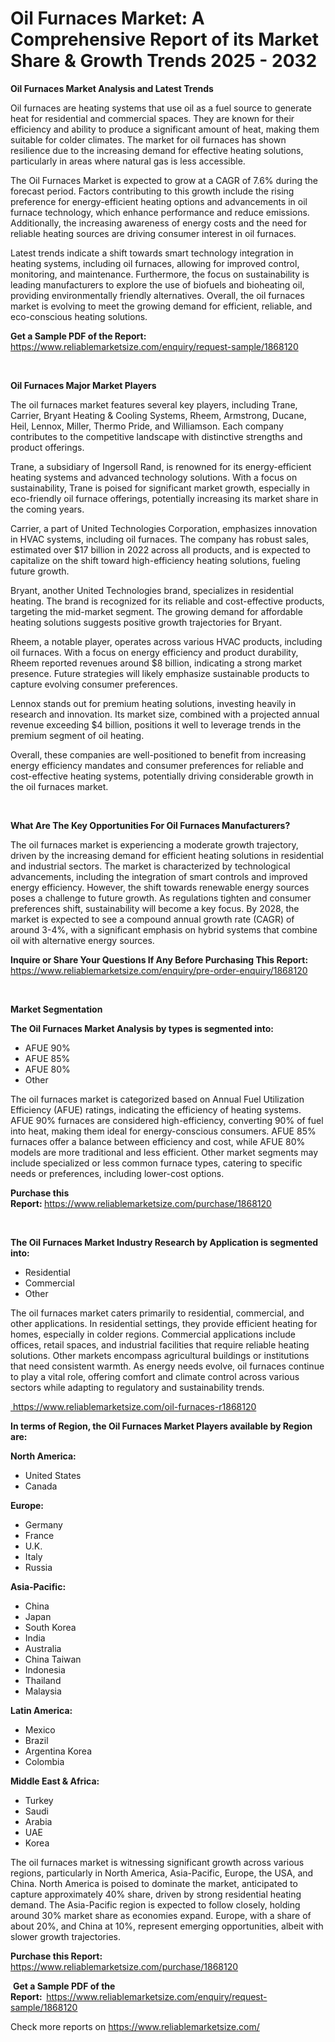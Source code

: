 <p><h1>Oil Furnaces Market: A Comprehensive Report of its Market Share & Growth Trends 2025 - 2032</h1></p><p><strong>Oil Furnaces Market Analysis and Latest Trends</strong></p>
<p><p>Oil furnaces are heating systems that use oil as a fuel source to generate heat for residential and commercial spaces. They are known for their efficiency and ability to produce a significant amount of heat, making them suitable for colder climates. The market for oil furnaces has shown resilience due to the increasing demand for effective heating solutions, particularly in areas where natural gas is less accessible.</p><p>The Oil Furnaces Market is expected to grow at a CAGR of 7.6% during the forecast period. Factors contributing to this growth include the rising preference for energy-efficient heating options and advancements in oil furnace technology, which enhance performance and reduce emissions. Additionally, the increasing awareness of energy costs and the need for reliable heating sources are driving consumer interest in oil furnaces.</p><p>Latest trends indicate a shift towards smart technology integration in heating systems, including oil furnaces, allowing for improved control, monitoring, and maintenance. Furthermore, the focus on sustainability is leading manufacturers to explore the use of biofuels and bioheating oil, providing environmentally friendly alternatives. Overall, the oil furnaces market is evolving to meet the growing demand for efficient, reliable, and eco-conscious heating solutions.</p></p>
<p><strong>Get a Sample PDF of the Report:&nbsp;</strong> <a href="https://www.reliablemarketsize.com/enquiry/request-sample/1868120?utm_campaign=3382&utm_medium=2&utm_source=Github&utm_content=ia&utm_term=10042025&utm_id=oil-furnaces">https://www.reliablemarketsize.com/enquiry/request-sample/1868120</a></p>
<p>&nbsp;</p>
<p><strong>Oil Furnaces Major Market Players</strong></p>
<p><p>The oil furnaces market features several key players, including Trane, Carrier, Bryant Heating & Cooling Systems, Rheem, Armstrong, Ducane, Heil, Lennox, Miller, Thermo Pride, and Williamson. Each company contributes to the competitive landscape with distinctive strengths and product offerings.</p><p>Trane, a subsidiary of Ingersoll Rand, is renowned for its energy-efficient heating systems and advanced technology solutions. With a focus on sustainability, Trane is poised for significant market growth, especially in eco-friendly oil furnace offerings, potentially increasing its market share in the coming years.</p><p>Carrier, a part of United Technologies Corporation, emphasizes innovation in HVAC systems, including oil furnaces. The company has robust sales, estimated over $17 billion in 2022 across all products, and is expected to capitalize on the shift toward high-efficiency heating solutions, fueling future growth.</p><p>Bryant, another United Technologies brand, specializes in residential heating. The brand is recognized for its reliable and cost-effective products, targeting the mid-market segment. The growing demand for affordable heating solutions suggests positive growth trajectories for Bryant.</p><p>Rheem, a notable player, operates across various HVAC products, including oil furnaces. With a focus on energy efficiency and product durability, Rheem reported revenues around $8 billion, indicating a strong market presence. Future strategies will likely emphasize sustainable products to capture evolving consumer preferences.</p><p>Lennox stands out for premium heating solutions, investing heavily in research and innovation. Its market size, combined with a projected annual revenue exceeding $4 billion, positions it well to leverage trends in the premium segment of oil heating.</p><p>Overall, these companies are well-positioned to benefit from increasing energy efficiency mandates and consumer preferences for reliable and cost-effective heating systems, potentially driving considerable growth in the oil furnaces market.</p></p>
<p>&nbsp;</p>
<p><strong>What Are The Key Opportunities For Oil Furnaces Manufacturers?</strong></p>
<p><p>The oil furnaces market is experiencing a moderate growth trajectory, driven by the increasing demand for efficient heating solutions in residential and industrial sectors. The market is characterized by technological advancements, including the integration of smart controls and improved energy efficiency. However, the shift towards renewable energy sources poses a challenge to future growth. As regulations tighten and consumer preferences shift, sustainability will become a key focus. By 2028, the market is expected to see a compound annual growth rate (CAGR) of around 3-4%, with a significant emphasis on hybrid systems that combine oil with alternative energy sources.</p></p>
<p><strong>Inquire or Share Your Questions If Any Before Purchasing This Report:</strong> <a href="https://www.reliablemarketsize.com/enquiry/pre-order-enquiry/1868120?utm_campaign=3382&utm_medium=2&utm_source=Github&utm_content=ia&utm_term=10042025&utm_id=oil-furnaces">https://www.reliablemarketsize.com/enquiry/pre-order-enquiry/1868120</a></p>
<p>&nbsp;</p>
<p><strong>Market Segmentation</strong></p>
<p><strong>The Oil Furnaces Market Analysis by types is segmented into:</strong></p>
<p><ul><li>AFUE 90%</li><li>AFUE 85%</li><li>AFUE 80%</li><li>Other</li></ul></p>
<p><p>The oil furnaces market is categorized based on Annual Fuel Utilization Efficiency (AFUE) ratings, indicating the efficiency of heating systems. AFUE 90% furnaces are considered high-efficiency, converting 90% of fuel into heat, making them ideal for energy-conscious consumers. AFUE 85% furnaces offer a balance between efficiency and cost, while AFUE 80% models are more traditional and less efficient. Other market segments may include specialized or less common furnace types, catering to specific needs or preferences, including lower-cost options.</p></p>
<p><strong>Purchase this Report:&nbsp;</strong><a href="https://www.reliablemarketsize.com/purchase/1868120?utm_campaign=3382&utm_medium=2&utm_source=Github&utm_content=ia&utm_term=10042025&utm_id=oil-furnaces">https://www.reliablemarketsize.com/purchase/1868120</a></p>
<p>&nbsp;</p>
<p><strong>The Oil Furnaces Market Industry Research by Application is segmented into:</strong></p>
<p><ul><li>Residential</li><li>Commercial</li><li>Other</li></ul></p>
<p><p>The oil furnaces market caters primarily to residential, commercial, and other applications. In residential settings, they provide efficient heating for homes, especially in colder regions. Commercial applications include offices, retail spaces, and industrial facilities that require reliable heating solutions. Other markets encompass agricultural buildings or institutions that need consistent warmth. As energy needs evolve, oil furnaces continue to play a vital role, offering comfort and climate control across various sectors while adapting to regulatory and sustainability trends.</p></p>
<p><a href="https://www.reliablemarketsize.com/oil-furnaces-r1868120?utm_campaign=3382&utm_medium=2&utm_source=Github&utm_content=ia&utm_term=10042025&utm_id=oil-furnaces">&nbsp;https://www.reliablemarketsize.com/oil-furnaces-r1868120</a></p>
<p><strong>In terms of Region, the Oil Furnaces Market Players available by Region are:</strong></p>
<p>
    <p> <strong> North America: </strong>
        <ul>
            <li>United States</li>
            <li>Canada</li>
        </ul>
        </p> 
    <p> <strong> Europe: </strong>
        <ul>
            <li>Germany</li>
            <li>France</li>
            <li>U.K.</li>
            <li>Italy</li>
            <li>Russia</li>
        </ul>
        </p> 
    <p> <strong> Asia-Pacific: </strong>
        <ul>
            <li>China</li>
            <li>Japan</li>
            <li>South Korea</li>
            <li>India</li>
            <li>Australia</li>
            <li>China Taiwan</li>
            <li>Indonesia</li>
            <li>Thailand</li>
            <li>Malaysia</li>
        </ul>
        </p> 
    <p> <strong> Latin America: </strong>
        <ul>
            <li>Mexico</li>
            <li>Brazil</li>
            <li>Argentina Korea</li>
            <li>Colombia</li>
        </ul>
        </p> 
    <p> <strong> Middle East & Africa: </strong>
        <ul>
            <li>Turkey</li>
            <li>Saudi</li>
            <li>Arabia</li>
            <li>UAE</li>
            <li>Korea</li>
        </ul>
    </p>
    </p>
<p><p>The oil furnaces market is witnessing significant growth across various regions, particularly in North America, Asia-Pacific, Europe, the USA, and China. North America is poised to dominate the market, anticipated to capture approximately 40% share, driven by strong residential heating demand. The Asia-Pacific region is expected to follow closely, holding around 30% market share as economies expand. Europe, with a share of about 20%, and China at 10%, represent emerging opportunities, albeit with slower growth trajectories.</p></p>
<p><strong>Purchase this Report: </strong><a href="https://www.reliablemarketsize.com/purchase/1868120?utm_campaign=3382&utm_medium=2&utm_source=Github&utm_content=ia&utm_term=10042025&utm_id=oil-furnaces">https://www.reliablemarketsize.com/purchase/1868120</a></p>
<p>&nbsp;<strong>Get a Sample PDF of the Report:&nbsp;&nbsp;</strong><a href="https://www.reliablemarketsize.com/enquiry/request-sample/1868120?utm_campaign=3382&utm_medium=2&utm_source=Github&utm_content=ia&utm_term=10042025&utm_id=oil-furnaces">https://www.reliablemarketsize.com/enquiry/request-sample/1868120</a></p>
<p><strong></strong></p>
<p>Check more reports on <a href="https://www.reliablemarketsize.com/?utm_campaign=3382&utm_medium=2&utm_source=Github&utm_content=ia&utm_term=10042025&utm_id=oil-furnaces">https://www.reliablemarketsize.com/</a></p>